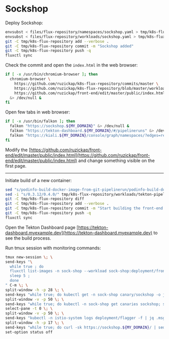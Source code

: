 # Sockshop

Deploy Sockshop:

```bash
envsubst < files/flux-repository/namespaces/sockshop.yaml > tmp/k8s-flux-repository/namespaces/sockshop.yaml
envsubst < files/flux-repository/workloads/sockshop.yaml > tmp/k8s-flux-repository/workloads/sockshop.yaml
git -C tmp/k8s-flux-repository add --verbose .
git -C tmp/k8s-flux-repository commit -m "Sockshop added"
git -C tmp/k8s-flux-repository push -q
fluxctl sync
```

Check the commit and open the `index.html` in the web browser:

```bash
if [ -x /usr/bin/chromium-browser ]; then
  chromium-browser \
    https://github.com/ruzickap/k8s-flux-repository/commits/master \
    https://github.com/ruzickap/k8s-flux-repository/blob/master/workloads/sockshop.yaml#L201-L337 \
    https://github.com/ruzickap/front-end/edit/master/public/index.html \
  &> /dev/null &
fi
```

Open few tabs in web browser:

```bash
if [ -x /usr/bin/falkon ]; then
  falkon "https://sockshop.${MY_DOMAIN}" &> /dev/null &
  falkon "https://tekton-dashboard.${MY_DOMAIN}/#/pipelineruns" &> /dev/null &
  falkon "https://kiali.${MY_DOMAIN}/console/graph/namespaces/?edges=requestsPercentage&graphType=app&namespaces=sock-shop&unusedNodes=false&injectServiceNodes=true&pi=15000&duration=60&layout=dagre" &> /dev/null &
fi
```

Modify the [https://github.com/ruzickap/front-end/edit/master/public/index.html](https://github.com/ruzickap/front-end/edit/master/public/index.html)
and change something visible on the first page.

-----

Initiate build of a new container:

```bash
sed "s/podinfo-build-docker-image-from-git-pipelinerun/podinfo-build-docker-image-from-git-pipelinerun-2/" tmp/k8s-flux-repository/workloads/tekton-pipelinerun.yaml > tmp/k8s-flux-repository/workloads/tekton-pipelinerun-2.yaml
sed -i "s/0.3.12/0.4.0/" tmp/k8s-flux-repository/workloads/tekton-pipelineresource.yaml
git -C tmp/k8s-flux-repository diff
git -C tmp/k8s-flux-repository add --verbose .
git -C tmp/k8s-flux-repository commit -m "Start building the front-end container"
git -C tmp/k8s-flux-repository push -q
fluxctl sync
```

Open the Tekton Dashboard page [https://tekton-dashboard.myexample.dev](https://tekton-dashboard.myexample.dev)
to see the build process.

Run tmux session with monitoring commands:

```bash
tmux new-session \; \
send-keys "\
  while true ; do
  fluxctl list-images -n sock-shop --workload sock-shop:deployment/front-end ;
  sleep 5 ;
  done
" C-m \; \
split-window -h -p 28 \; \
send-keys "while true; do kubectl get -n sock-shop canary/sockshop -o json | jq .status; sleep 2; done" C-m \; \
split-window -v -p 50 \; \
send-keys "while true; do kubectl -n sock-shop get canaries sockshop; sleep 3; done" C-m \; \
select-pane -t 0 \; \
split-window -v -p 50 \; \
send-keys "kubectl -n istio-system logs deployment/flagger -f | jq .msg" C-m \; \
split-window -h -p 17 \; \
send-keys "while true; do curl -sk https://sockshop.${MY_DOMAIN}/ | sed -n \"s@.*>\(We love.*\!\)<.*@\1@p\"; sleep 3; done" C-m \; \
set-option status off
```
